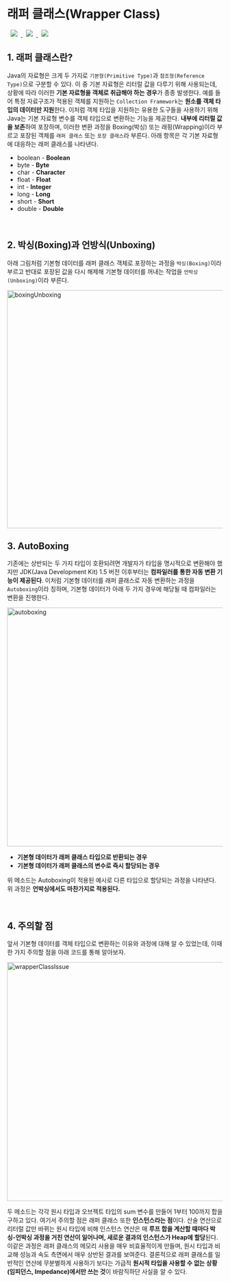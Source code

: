 # 래퍼 클래스(Wrapper Class)
<a href="http://melonicedlatte.com/">
    <img src="https://img.shields.io/badge/Java-red"
        style="height : auto; margin-left : 8px; margin-right : 8px;"/>
    <img src="https://img.shields.io/badge/DataType-orange"
        style="height : auto; margin-left : 8px; margin-right : 8px;"/>
    <img src="https://img.shields.io/badge/WrapperClass-yellow"
        style="height : auto; margin-left : 8px; margin-right : 8px;"/>
</a>


## 1. 래퍼 클래스란?
  Java의 자료형은 크게 두 가지로 `기본형(Primitive Type)`과 `참조형(Reference Type)`으로 구분할 수 있다. 이 중 
  기본 자료형은 리터럴 값을 다루기 위해 사용되는데, 상황에 따라 이러한 **기본 자료형을 객체로 취급해야 하는 경우**가 
  종종 발생한다. 예를 들어 특정 자료구조가 적용된 객체를 지원하는 `Collection Framework`는 **원소를 객체 타입의 
  데이터만 지원**한다. 이처럼 객체 타입을 지원하는 유용한 도구들을 사용하기 위해 Java는 기본 자료형 변수를 객체 타입으로 
  변환하는 기능을 제공한다. **내부에 리터럴 값을 보존**하여 포장하며, 이러한 변환 과정을 Boxing(박싱) 또는 래핑(Wrapping)이라 
  부르고 포장된 객체를 `래퍼 클래스` 또는 `포장 클래스`라 부른다. 아래 항목은 각 기본 자료형에 대응하는 래퍼 클래스를 나타낸다.

  * boolean - **Boolean**
  * byte - **Byte**
  * char - **Character**
  * float - **Float**
  * int - **Integer**
  * long - **Long**
  * short - **Short**
  * double - **Double**

<br>

## 2. 박싱(Boxing)과 언방식(Unboxing) 
아래 그림처럼 기본형 데이터를 래퍼 클래스 객체로 포장하는 과정을 `박싱(Boxing)`이라 부르고 반대로 포장된 값을 
다시 해제해 기본형 데이터를 꺼내는 작업을 `언박싱(Unboxing)`이라 부른다.  

<img width="556" alt="boxingUnboxing" src="https://user-images.githubusercontent.com/78818063/167741716-769cf57f-7453-40ec-9ee1-6ca684442a0f.png">

<br>

## 3. AutoBoxing
기존에는 상반되는 두 가지 타입이 호환되려면 개발자가 타입을 명시적으로 변환해야 했지만 JDK(Java Development Kit) 1.5 버전 
이후부터는 **컴파일러를 통한 자동 변환 기능이 제공된다**. 이처럼 기본형 데이터를 래퍼 클래스로 자동 변환하는 과정을 `Autoboxing`이라 
칭하며, 기본형 데이터가 아래 두 가지 경우에 해당될 때 컴파일러는 변환을 진행한다.

<img width="558" alt="autoboxing" src="https://user-images.githubusercontent.com/78818063/167741718-41eed71e-55b6-4762-9fb0-f8c89e388453.png">

* **기본형 데이터가 래퍼 클래스 타입으로 반환되는 경우**
* **기본형 데이터가 래퍼 클래스의 변수로 즉시 할당되는 경우**

위 메소드는 Autoboxing이 적용된 예시로 다른 타입으로 할당되는 과정을 나타낸다. 위 과정은 **언박싱에서도 마찬가지로 적용된다.**

<br>

## 4. 주의할 점 
앞서 기본형 데이터를 객체 타입으로 변환하는 이유와 과정에 대해 알 수 있었는데, 이때 한 가지 주의할 점을 아래 코드를 통해 알아보자.

<img width="558" alt="wrapperClassIssue" src="https://user-images.githubusercontent.com/78818063/167741723-c82db6cd-1377-4cbe-b5e5-d448050911cd.png">

두 메소드는 각각 원시 타입과 오브젝트 타입의 sum 변수를 만들어 1부터 100까지 합을 구하고 있다. 여기서 주의할 점은 
래퍼 클래스 또한 **인스턴스라는 점**이다. 산술 연산으로 리터럴 값만 바뀌는 원시 타입에 비해 인스턴스 연산은 매 **루프 
합을 계산할 때마다 박싱-언박싱 과정을 거친 연산이 일어나며, 새로운 결과의 인스턴스가 Heap에 할당**된다. 이같은 과정은 
래퍼 클래스의 메모리 사용을 매우 비효율적이게 만들며, 원시 타입과 비교해 성능과 속도 측면에서 매우 상반된 결과를 보여준다. 
결론적으로 래퍼 클래스를 일반적인 연산에 무분별하게 사용하기 보다는 가급적 **원시적 타입을 사용할 수 없는 상황(임피던스, Impedance)에서만 
쓰는 것**이 바람직하단 사실을 알 수 있다.

<br>
